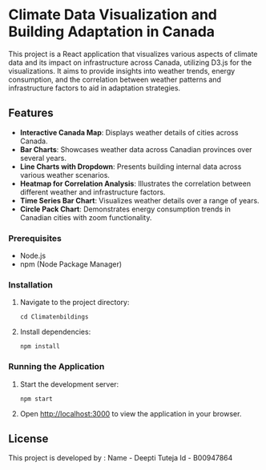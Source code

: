 
# Climate Data Visualization and Building Adaptation in Canada

This project is a React application that visualizes various aspects of climate data and its impact on infrastructure across Canada, utilizing D3.js for the visualizations. It aims to provide insights into weather trends, energy consumption, and the correlation between weather patterns and infrastructure factors to aid in adaptation strategies.

## Features

- **Interactive Canada Map**: Displays weather details of cities across Canada.
- **Bar Charts**: Showcases weather data across Canadian provinces over several years.
- **Line Charts with Dropdown**: Presents building internal data across various weather scenarios.
- **Heatmap for Correlation Analysis**: Illustrates the correlation between different weather and infrastructure factors.
- **Time Series Bar Chart**: Visualizes weather details over a range of years.
- **Circle Pack Chart**: Demonstrates energy consumption trends in Canadian cities with zoom functionality.


### Prerequisites

- Node.js
- npm (Node Package Manager)

### Installation

1. Navigate to the project directory:
   ```
   cd Climatenbildings
   ```
2. Install dependencies:
   ```
   npm install
   ```

### Running the Application

1. Start the development server:
   ```
   npm start
   ```
2. Open [http://localhost:3000](http://localhost:3000) to view the application in your browser.


## License

This project is developed by :
Name - Deepti Tuteja
Id - B00947864
